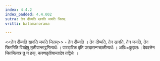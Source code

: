 ```yaml
---
index: 4.4.2
index_padded: 4.4.002
sutra: तेन दीव्यति खनति जयति जितम्
vritti: balamanorama

---
```

<<तेन दीव्यति खनति जयति जितम्>> - तेन दीव्यति । तेन दीव्यति, तेन खनति, तेन जयति, तेन जितमिति विग्रहेषु तृतीयान्ताट्ठगित्यर्थः । पारदारिक इति परदारान्गच्छतीत्यर्थः । अभ्रिः=कुद्दालः ।देवदत्तेन जित॑मित्यत्र तु न ठक्, करणतृतीयान्तादेव तद्विधेः । 